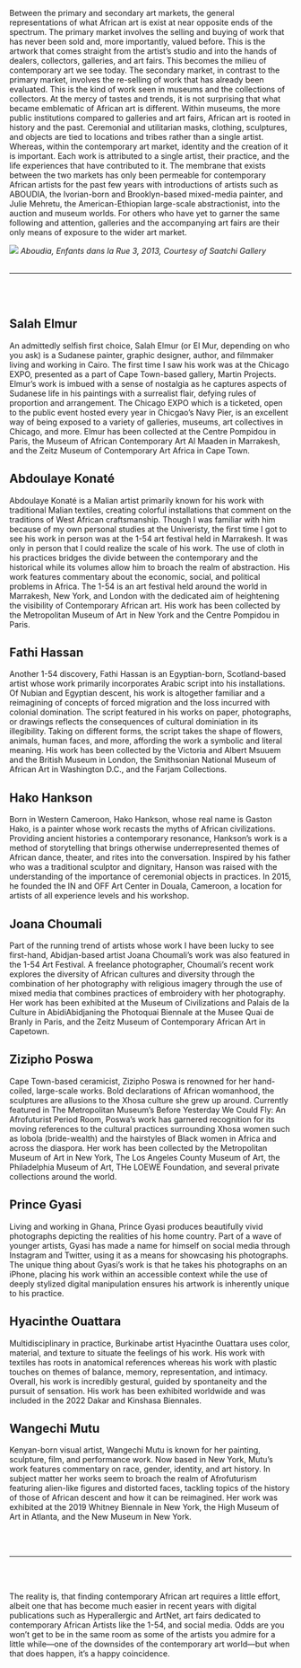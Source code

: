 Between the primary and secondary art markets, the general representations of what African art is exist at near opposite ends of the spectrum. The primary market involves the selling and buying of work that has never been sold and, more importantly, valued before. This is the artwork that comes straight from the artist’s studio and into the hands of dealers, collectors, galleries, and art fairs. This becomes the milieu of contemporary art we see today. The secondary market, in contrast to the primary market, involves the re-selling of work that has already been evaluated. This is the kind of work seen in museums and the collections of collectors. At the mercy of tastes and trends, it is not surprising that what became emblematic of African art is different. Within museums, the more public institutions compared to galleries and art fairs, African art is rooted in history and the past. Ceremonial and utilitarian masks, clothing, sculptures, and objects are tied to locations and tribes rather than a single artist. Whereas, within the contemporary art market, identity and the creation of it is important. Each work is attributed to a single artist, their practice, and the life experiences that have contributed to it. The membrane that exists between the two markets has only been permeable for contemporary African artists for the past few years with introductions of artists such as ABOUDIA, the Ivorian-born and Brooklyn-based mixed-media painter, and Julie Mehretu, the American-Ethiopian large-scale abstractionist, into the auction and museum worlds. For others who have yet to garner the same following and attention, galleries and the accompanying art fairs are their only means of exposure to the wider art market.

![](/images/articles/contemporary_artists_1.png)
<em>Aboudia, _Enfants dans la Rue 3_, 2013, Courtesy of Saatchi Gallery</em>
<br />
<br />

---

<br />
<br />

## Salah Elmur

An admittedly selfish first choice, Salah Elmur (or El Mur, depending on who you ask) is a Sudanese painter, graphic designer, author, and filmmaker living and working in Cairo. The first time I saw his work was at the Chicago EXPO, presented as a part of Cape Town-based gallery, Martin Projects. Elmur’s work is imbued with a sense of nostalgia as he captures aspects of Sudanese life in his paintings with a surrealist flair, defying rules of proportion and arrangement. The Chicago EXPO which is a ticketed, open to the public event hosted every year in Chicgao’s Navy Pier, is an excellent way of being exposed to a variety of galleries, museums, art collectives in Chicago, and more. Elmur has been collected at the Centre Pompidou in Paris, the Museum of African Contemporary Art Al Maaden in Marrakesh, and the Zeitz Museum of Contemporary Art Africa in Cape Town.

## Abdoulaye Konaté

Abdoulaye Konaté is a Malian artist primarily known for his work with traditional Malian textiles, creating colorful installations that comment on the traditions of West African craftsmanship. Though I was familiar with him because of my own personal studies at the Univeristy, the first time I got to see his work in person was at the 1-54 art festival held in Marrakesh. It was only in person that I could realize the scale of his work. The use of cloth in his practices bridges the divide between the contemporary and the historical while its volumes allow him to broach the realm of abstraction. His work features commentary about the economic, social, and political problems in Africa. The 1-54 is an art festival held around the world in Marrakesh, New York, and London with the dedicated aim of heightening the visibility of Contemporary African art. His work has been collected by the Metropolitan Museum of Art in New York and the Centre Pompidou in Paris.

## Fathi Hassan

Another 1-54 discovery, Fathi Hassan is an Egyptian-born, Scotland-based artist whose work primarily incorporates Arabic script into his installations. Of Nubian and Egyptian descent, his work is altogether familiar and a reimagining of concepts of forced migration and the loss incurred with colonial domination. The script featured in his works on paper, photographs, or drawings reflects the consequences of cultural dominiation in its illegibility. Taking on different forms, the script takes the shape of flowers, animals, human faces, and more, affording the work a symbolic and literal meaning. His work has been collected by the Victoria and Albert Msuuem and the British Museum in London, the Smithsonian National Museum of African Art in Washington D.C., and the Farjam Collections.

## Hako Hankson

Born in Western Cameroon, Hako Hankson, whose real name is Gaston Hako, is a painter whose work recasts the myths of African civilizations. Providing ancient histories a contemporary resonance, Hankson’s work is a method of storytelling that brings otherwise underrepresented themes of African dance, theater, and rites into the conversation. Inspired by his father who was a traditional sculptor and dignitary, Hanson was raised with the understanding of the importance of ceremonial objects in practices. In 2015, he founded the IN and OFF Art Center in Douala, Cameroon, a location for artists of all experience levels and his workshop.

## Joana Choumali

Part of the running trend of artists whose work I have been lucky to see first-hand, Abidjan-based artist Joana Choumali’s work was also featured in the 1-54 Art Festival. A freelance photographer, Choumali’s recent work explores the diversity of African cultures and diversity through the combination of her photography with religious imagery through the use of mixed media that combines practices of embroidery with her photography. Her work has been exhibited at the Museum of Civilizations and Palais de la Culture in AbidiAbidjaning the Photoquai Biennale at the Musee Quai de Branly in Paris, and the Zeitz Museum of Contemporary African Art in Capetown.

## Zizipho Poswa

Cape Town-based ceramicist, Zizipho Poswa is renowned for her hand-coiled, large-scale works. Bold declarations of African womanhood, the sculptures are allusions to the Xhosa culture she grew up around. Currently featured in The Metropolitan Museum’s Before Yesterday We Could Fly: An Afrofuturist Period Room, Poswa’s work has garnered recognition for its moving references to the cultural practices surrounding Xhosa women such as lobola (bride-wealth) and the hairstyles of Black women in Africa and across the diaspora. Her work has been collected by the Metropolitan Museum of Art in New York, The Los Angeles County Museum of Art, the Philadelphia Museum of Art, THe LOEWE Foundation, and several private collections around the world.

## Prince Gyasi

Living and working in Ghana, Prince Gyasi produces beautifully vivid photographs depicting the realities of his home country. Part of a wave of younger artists, Gyasi has made a name for himself on social media through Instagram and Twitter, using it as a means for showcasing his photographs. The unique thing about Gyasi’s work is that he takes his photographs on an iPhone, placing his work within an accessible context while the use of deeply stylized digital manipulation ensures his artwork is inherently unique to his practice.

## Hyacinthe Ouattara

Multidisciplinary in practice, Burkinabe artist Hyacinthe Ouattara uses color, material, and texture to situate the feelings of his work. His work with textiles has roots in anatomical references whereas his work with plastic touches on themes of balance, memory, representation, and intimacy. Overall, his work is incredibly gestural, guided by spontaneity and the pursuit of sensation. His work has been exhibited worldwide and was included in the 2022 Dakar and Kinshasa Biennales.

## Wangechi Mutu

Kenyan-born visual artist, Wangechi Mutu is known for her painting, sculpture, film, and performance work. Now based in New York, Mutu’s work features commentary on race, gender, identity, and art history. In subject matter her works seem to broach the realm of Afrofuturism featuring alien-like figures and distorted faces, tackling topics of the history of those of African descent and how it can be reimagined. Her work was exhibited at the 2019 Whitney Biennale in New York, the High Museum of Art in Atlanta, and the New Museum in New York.

<br />
<br />

---

<br />
<br />

The reality is, that finding contemporary African art requires a little effort, albeit one that has become much easier in recent years with digital publications such as Hyperallergic and ArtNet, art fairs dedicated to contemporary African Artists like the 1-54, and social media. Odds are you won’t get to be in the same room as some of the artists you admire for a little while—one of the downsides of the contemporary art world—but when that does happen, it’s a happy coincidence.
